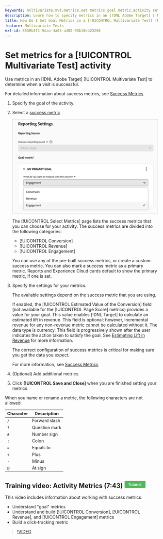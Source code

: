 ```yaml
---
keywords: multivariate;mvt;metrics;set metrics;goal metric;activity settings;success metric;conversion;revenue;engagement
description: Learn how to specify metrics in an [!DNL Adobe Target] [!UICONTROL Multivariate Test] activity to determine when a visit is successful, such as [!UICONTROL Conversion], [!UICONTROL Revenue], and [!UICONTROL Engagement].
title: How Do I Set Goal Metrics in a [!UICONTROL Multivariate Test] (MVT) Activity?
feature: Multivariate Tests
exl-id: 8530b3f1-5daa-4a03-a482-93b10eb23208
---
```

# Set metrics for a [!UICONTROL Multivariate Test] activity

Use metrics in an [!DNL Adobe Target] [!UICONTROL Multivariate Test] to determine when a visit is successful.

For detailed information about success metrics, see [Success Metrics](/help/main/c-activities/r-success-metrics/success-metrics.md#reference_D011575C85DA48E989A244593D9B9924). 

1. Specify the goal of the activity.
1. Select a [success metric](/help/main/c-activities/r-success-metrics/success-metrics.md#reference_D011575C85DA48E989A244593D9B9924)

   ![Set Metrics list](/help/main/c-activities/c-multivariate-testing/t-create-multivariate-test/assets/mvt_metrics-list-new.png)

   The [!UICONTROL Select Metrics] page lists the success metrics that you can choose for your activity. The success metrics are divided into the following categories:

   * [!UICONTROL Conversion] 
   * [!UICONTROL Revenue] 
   * [!UICONTROL Engagement]

   You can use any of the pre-built success metrics, or create a custom success metric. You can also mark a success metric as a primary metric. Reports and Experience Cloud cards default to show the primary metric, if one is set.

1. Specify the settings for your metrics.

   The available settings depend on the success metric that you are using.

   If enabled, the [!UICONTROL Estimated Value of the Conversion] field (not available for the [!UICONTROL Page Score] metrics) provides a value for your goal. This value enables [!DNL Target] to calculate an estimated lift in revenue. This field is optional; however, incremental revenue for any non-revenue metric cannot be calculated without it. The data type is currency. This field is progressively shown after the user indicates the action taken to satisfy the goal. See [Estimating Lift in Revenue](/help/main/administrating-target/r-target-account-preferences/estimating-lift-in-revenue.md) for more information.

   The correct configuration of success metrics is critical for making sure you get the data you expect.

   For more information, see [Success Metrics](/help/main/c-activities/r-success-metrics/success-metrics.md#reference_D011575C85DA48E989A244593D9B9924)

1. (Optional) Add additional metrics.
1. Click **[!UICONTROL Save and Close]** when you are finished setting your metrics.

When you name or rename a metric, the following characters are not allowed:

   | Character | Description |
   |--- |--- |
   |`/`|Forward slash|
   |`?`|Question mark|
   |`#`|Number sign|
   |`:`|Colon|
   |`=`|Equals to|
   |`+`|Plus|
   |`-`|Minus|
   |`@`|At sign|

## Training video: Activity Metrics (7:43) ![Tutorial badge](/help/main/assets/tutorial.png)

This video includes information about working with success metrics.

* Understand "goal" metrics 
* Understand and build [!UICONTROL Conversion], [!UICONTROL Revenue], and [!UICONTROL Engagement] metrics 
* Build a click-tracking metric

>[!VIDEO](https://video.tv.adobe.com/v/17380)
